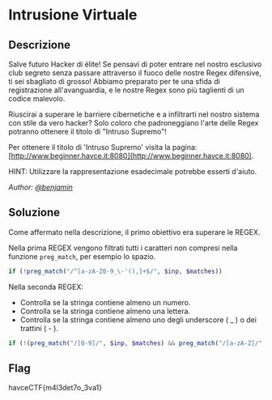 # Intrusione Virtuale

## Descrizione
Salve futuro Hacker di élite! Se pensavi di poter entrare nel nostro esclusivo club segreto senza passare attraverso il fuoco delle nostre Regex difensive, 
ti sei sbagliato di grosso! Abbiamo preparato per te una sfida di registrazione all'avanguardia, e le nostre Regex sono più taglienti di un codice malevolo.

Riuscirai a superare le barriere cibernetiche e a infiltrarti nel nostro sistema con stile da vero hacker? 
Solo coloro che padroneggiano l'arte delle Regex potranno ottenere il titolo di "Intruso Supremo"!

Per ottenere il titolo di 'Intruso Supremo' visita la pagina: [http://www.beginner.havce.it:8080](http://www.beginner.havce.it:8080).

HINT: Utilizzare la rappresentazione esadecimale potrebbe esserti d'aiuto.

*Author: [@benjamin](https://github.com/b3nj4m1no)*


## Soluzione
Come affermato nella descrizione, il primo obiettivo era superare le REGEX.


Nella prima REGEX vengono filtrati tutti i caratteri non compresi nella funzione `preg_match`, per esempio lo spazio.
```php
if (!preg_match("/^[a-zA-Z0-9_\-'(),]+$/", $inp, $matches))
```

Nella seconda REGEX:
- Controlla se la stringa contiene almeno un numero.
- Controlla se la stringa contiene almeno una lettera.
- Controlla se la stringa contiene almeno uno degli underscore ( _ ) o dei trattini ( - ).
```php
if (!(preg_match("/[0-9]/", $inp, $matches) && preg_match("/[a-zA-Z]/", $inp, $matches) && preg_match("/[_-]/", $inp, $matches)))
```




## Flag
havceCTF{m4l3det7o_3va1}
